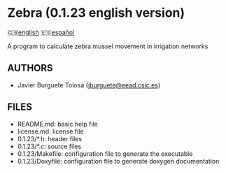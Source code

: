 Zebra (0.1.23 english version)
=============================

:uk:[english](README.md) :es:[español](README.es.md)

A program to calculate zebra mussel movement in irrigation networks

AUTHORS
-------

* Javier Burguete Tolosa (jburguete@eead.csic.es)

FILES
-----

* README.md: basic help file
* license.md: license file
* 0.1.23/\*.h: header files
* 0.1.23/\*.c: source files
* 0.1.23/Makefile: configuration file to generate the executable
* 0.1.23/Doxyfile: configuration file to generate doxygen documentation
